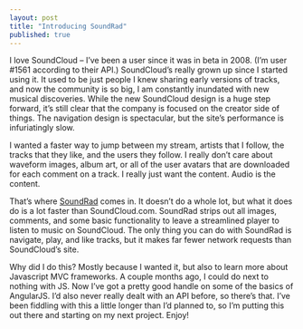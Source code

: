 ```yaml
---
layout: post
title: "Introducing SoundRad"
published: true
---
```


I love SoundCloud – I’ve been a user since it was in beta in 2008. (I’m user #1561 according to their API.) SoundCloud’s really grown up since I started using it. It used to be just people I knew sharing early versions of tracks, and now the community is so big, I am constantly inundated with new musical discoveries. While the new SoundCloud design is a huge step forward, it’s still clear that the company is focused on the creator side of things. The navigation design is spectacular, but the site’s performance is infuriatingly slow. 

I wanted a faster way to jump between my stream, artists that I follow, the tracks that they like, and the users they follow. I really don’t care about waveform images, album art, or all of the user avatars that are downloaded for each comment on a track. I really just want the content. Audio is the content.

That’s where [SoundRad](http://soundrad.com) comes in. It doesn’t do a whole lot, but what it does do is a lot faster than SoundCloud.com. SoundRad strips out all images, comments, and some basic functionality to leave a streamlined player to listen to music on SoundCloud. The only thing you can do with SoundRad is navigate, play, and like tracks, but it makes far fewer network requests than SoundCloud’s site.

Why did I do this? Mostly because I wanted it, but also to learn more about Javascript MVC frameworks. A couple months ago, I could do next to nothing with JS. Now I’ve got a pretty good handle on some of the basics of AngularJS. I’d also never really dealt with an API before, so there’s that. I’ve been fiddling with this a little longer than I’d planned to, so I’m putting this out there and starting on my next project. Enjoy!